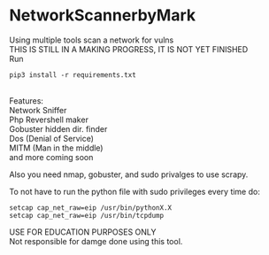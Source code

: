 # NetworkScannerbyMark
Using multiple tools scan a network for vulns 
<br>
THIS IS STILL IN A MAKING PROGRESS, IT IS NOT YET FINISHED
<br>
Run 
```
pip3 install -r requirements.txt
```
<br>
Features:<br>
Network Sniffer<br>
Php Revershell maker<br>
Gobuster hidden dir. finder<br>
Dos (Denial of Service)<br>
MITM (Man in the middle)<br>
and more coming soon<br>

Also you need nmap, gobuster, and sudo privalges to use scrapy.

To not have to run the python file with sudo privileges every time do:
```
setcap cap_net_raw=eip /usr/bin/pythonX.X
setcap cap_net_raw=eip /usr/bin/tcpdump
```
USE FOR EDUCATION PURPOSES ONLY
<br>
Not responsible for damge done using this tool.
